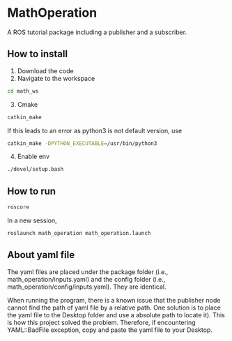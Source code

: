 # MathOperation
A ROS tutorial package including a publisher and a subscriber.

## How to install
1. Download the code
2. Navigate to the workspace
```bash
cd math_ws
```
3. Cmake
```bash
catkin_make
```
If this leads to an error as python3 is not default version, use
```bash
catkin_make -DPYTHON_EXECUTABLE=/usr/bin/python3
```
4. Enable env
```bash
./devel/setup.bash
```

## How to run
```bash
roscore
```
In a new session,
```bash
roslaunch math_operation math_operation.launch
```

## About yaml file
The yaml files are placed under the package folder (i.e., math_operation/inputs.yaml) and the config folder (i.e., math_operation/config/inputs.yaml). They are identical.

When running the program, there is a known issue that the publisher node cannot find the path of yaml file by a relative path. One solution is to place the yaml file to the Desktop folder and use a absolute path to locate it). This is how this project solved the problem. Therefore, if encountering YAML::BadFile exception, copy and paste the yaml file to your Desktop.
